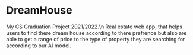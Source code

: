 # DreamHouse
My CS Graduation Project 2021/2022.\n
Real estate web app, that helps users to find there dream house according to there prefrence but also are able to get a range of price to the type of property they are searching for according to our AI model.
